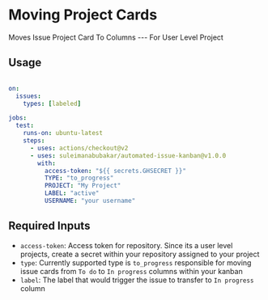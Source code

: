 # Moving Project Cards

Moves Issue Project  Card To Columns --- For User Level Project


## Usage

```yml

on:
  issues:
    types: [labeled]

jobs:
  test:
    runs-on: ubuntu-latest
    steps:
      - uses: actions/checkout@v2
      - uses: suleimanabubakar/automated-issue-kanban@v1.0.0
        with:
          access-token: "${{ secrets.GHSECRET }}"
          TYPE: "to_progress"
          PROJECT: "My Project"
          LABEL: "active"
          USERNAME: "your username" 
```


## Required Inputs

- `access-token`: Access token for repository. Since its a user level projects, create a secret within your repository assigned to your project
- `type`: Currently supported type is ` to_progress ` responsible for moving issue cards from ` To do ` to ` In progress ` columns within your kanban
- `label`: The label that would trigger the issue to transfer to `In progress` column
